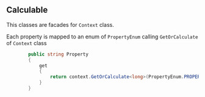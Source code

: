 ## Calculable
This classes are facades for `Context` class.

Each property is mapped to an enum of `PropertyEnum` calling `GetOrCalculate` of `Context` class

```csharp
        public string Property
        {
            get
            {
                return context.GetOrCalculate<long>(PropertyEnum.PROPERTY);
            }
        }
```
